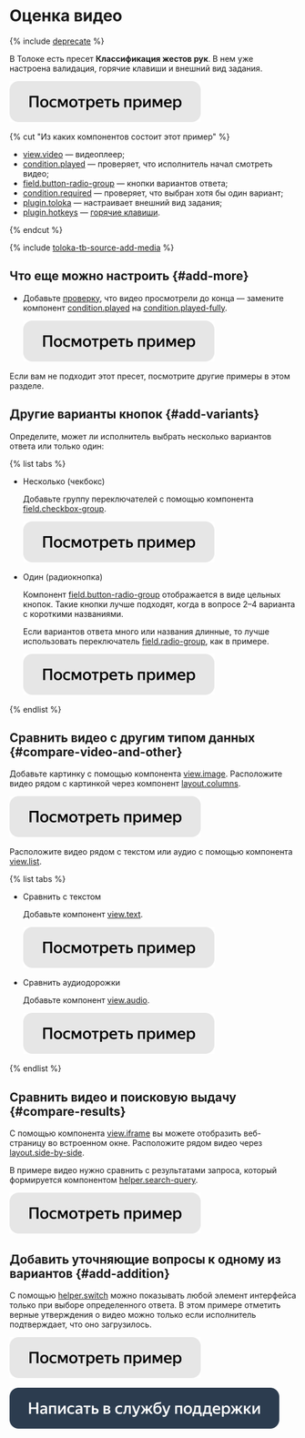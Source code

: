 # Оценка видео

{% include [deprecate](../../_includes/deprecate.md) %}

В Толоке есть пресет **Классификация жестов рук**. В нем уже настроена валидация, горячие клавиши и внешний вид задания.

[![](../_images/buttons/view-example.svg)](https://ya.cc/t/APRf3OVx3twCRi)

{% cut "Из каких компонентов состоит этот пример" %}

- [view.video](../reference/view.video.md) — видеоплеер;
- [condition.played](../reference/condition.played.md) — проверяет, что исполнитель начал смотреть видео;
- [field.button-radio-group](../reference/field.button-radio-group.md) — кнопки вариантов ответа;
- [condition.required](../reference/condition.required.md) — проверяет, что выбран хотя бы один вариант;
- [plugin.toloka](../reference/plugin.toloka.md) — настраивает внешний вид задания;
- [plugin.hotkeys](../reference/plugin.hotkeys.md) — [горячие клавиши](../best-practices/hotkeys.md).

{% endcut %}

{% include [toloka-tb-source-add-media](../_includes/toloka-tb-source/id-toloka-tb-source/add-media.md) %}

## Что еще можно настроить {#add-more}

- Добавьте [проверку](../best-practices/conditions.md), что видео просмотрели до конца — замените компонент [condition.played](../reference/condition.played.md) на [condition.played-fully](../reference/condition.played-fully.md).

  [![](../_images/buttons/view-example.svg)](https://ya.cc/t/GxkXPo9H3twCaq)

Если вам не подходит этот пресет, посмотрите другие примеры в этом разделе.


## Другие варианты кнопок {#add-variants}

Определите, может ли исполнитель выбрать несколько вариантов ответа или только один:

{% list tabs %}

- Несколько (чекбокс)

  Добавьте группу переключателей с помощью компонента [field.checkbox-group](../reference/field.checkbox-group.md).

  [![](../_images/buttons/view-example.svg)](https://ya.cc/t/7SA9XQ7a3twCxf)

- Один (радиокнопка)

  Компонент [field.button-radio-group](../reference/field.button-radio-group.md) отображается в виде цельных кнопок. Такие кнопки лучше подходят, когда в вопросе 2–4 варианта с короткими названиями.

  Если вариантов ответа много или названия длинные, то лучше использовать переключатель [field.radio-group](../reference/field.radio-group.md), как в примере.

  [![](../_images/buttons/view-example.svg)](https://ya.cc/t/VuUsN-9Y3twDJm)

{% endlist %}

## Сравнить видео с другим типом данных {#compare-video-and-other}

Добавьте картинку с помощью компонента [view.image](../reference/view.image.md). Расположите видео рядом с картинкой через компонент [layout.columns](../reference/layout.columns.md).

[![](../_images/buttons/view-example.svg)](https://ya.cc/t/Oz5BV1jI3twDgv)

Расположите видео рядом с текстом или аудио с помощью компонента [view.list](../reference/view.list.md).

{% list tabs %}

- Сравнить с текстом

  Добавьте компонент [view.text](../reference/view.text.md).

  [![](../_images/buttons/view-example.svg)](https://ya.cc/t/FOjqcYqP3twE9m)

- Сравнить аудиодорожки

  Добавьте компонент [view.audio](../reference/view.audio.md).

  [![](../_images/buttons/view-example.svg)](https://ya.cc/t/CVwoidzj3tvbVH)

{% endlist %}

## Сравнить видео и поисковую выдачу {#compare-results}

С помощью компонента [view.iframe](../reference/view.iframe.md) вы можете отобразить веб-страницу во встроенном окне. Расположите рядом видео через [layout.side-by-side](../reference/layout.side-by-side.md).

В примере видео нужно сравнить с результатами запроса, который формируется компонентом [helper.search-query](../reference/helper.search-query.md).

[![](../_images/buttons/view-example.svg)](https://ya.cc/t/-gfZhH8X3twEYq)

## Добавить уточняющие вопросы к одному из вариантов {#add-addition}

С помощью [helper.switch](../reference/helper.switch.md) можно показывать любой элемент интерфейса только при выборе определенного ответа. В этом примере отметить верные утверждения о видео можно только если исполнитель подтверждает, что оно загрузилось.

[![](../_images/buttons/view-example.svg)](https://ya.cc/t/MkbZzOht3twEqU)

[![](../_images/buttons/contact-support.svg)](../concepts/support.md)
